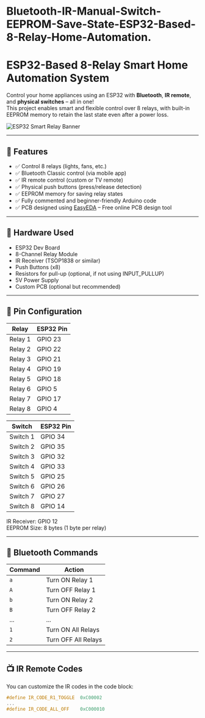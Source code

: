 # Bluetooth-IR-Manual-Switch-EEPROM-Save-State-ESP32-Based-8-Relay-Home-Automation.
# ESP32-Based 8-Relay Smart Home Automation System

Control your home appliances using an ESP32 with **Bluetooth**, **IR remote**, and **physical switches** – all in one!  
This project enables smart and flexible control over 8 relays, with built-in EEPROM memory to retain the last state even after a power loss.

![ESP32 Smart Relay Banner](https://your-image-link-if-any)

---

## 🔧 Features

- ✅ Control 8 relays (lights, fans, etc.)
- ✅ Bluetooth Classic control (via mobile app)
- ✅ IR remote control (custom or TV remote)
- ✅ Physical push buttons (press/release detection)
- ✅ EEPROM memory for saving relay states
- ✅ Fully commented and beginner-friendly Arduino code
- ✅ PCB designed using [EasyEDA](https://easyeda.com) – Free online PCB design tool

---

## 🧰 Hardware Used

- ESP32 Dev Board
- 8-Channel Relay Module
- IR Receiver (TSOP1838 or similar)
- Push Buttons (x8)
- Resistors for pull-up (optional, if not using INPUT_PULLUP)
- 5V Power Supply
- Custom PCB (optional but recommended)

---

## 🔌 Pin Configuration

| Relay        | ESP32 Pin |
|--------------|-----------|
| Relay 1      | GPIO 23   |
| Relay 2      | GPIO 22   |
| Relay 3      | GPIO 21   |
| Relay 4      | GPIO 19   |
| Relay 5      | GPIO 18   |
| Relay 6      | GPIO 5    |
| Relay 7      | GPIO 17   |
| Relay 8      | GPIO 4    |

| Switch       | ESP32 Pin |
|--------------|-----------|
| Switch 1     | GPIO 34   |
| Switch 2     | GPIO 35   |
| Switch 3     | GPIO 32   |
| Switch 4     | GPIO 33   |
| Switch 5     | GPIO 25   |
| Switch 6     | GPIO 26   |
| Switch 7     | GPIO 27   |
| Switch 8     | GPIO 14   |

IR Receiver: GPIO 12  
EEPROM Size: 8 bytes (1 byte per relay)

---

## 📲 Bluetooth Commands

| Command | Action        |
|---------|---------------|
| `a`     | Turn ON Relay 1 |
| `A`     | Turn OFF Relay 1 |
| `b`     | Turn ON Relay 2 |
| `B`     | Turn OFF Relay 2 |
| ...     | ...             |
| `1`     | Turn ON All Relays |
| `2`     | Turn OFF All Relays |

---

## 📺 IR Remote Codes

You can customize the IR codes in the code block:
```cpp
#define IR_CODE_R1_TOGGLE  0xC00002
...
#define IR_CODE_ALL_OFF    0xC000010

